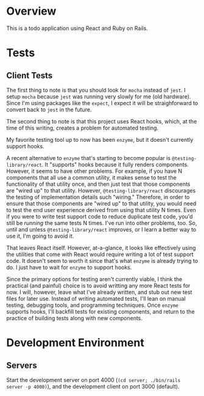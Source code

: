 # Overview

This is a todo application using React and Ruby on Rails.

# Tests

## Client Tests

The first thing to note is that you should look for `mocha` instead of `jest`. I setup `mocha` because `jest` was running very slowly for me (old hardware). Since I'm using packages like the `expect`, I expect it will be straighforward to convert back to `jest` in the future.

The second thing to note is that this project uses React hooks, which, at the time of this writing, creates a problem for automated testing.

My favorite testing tool up to now has been `enzyme`, but it doesn't currently support hooks.

A recent alternative to `enzyme` that's starting to become popular is `@testing-library/react`. It "supports" hooks because it fully renders components. However, it seems to have other problems. For example, if you have N components that all use a common utility, it makes sense to test the functionality of that utility once, and then just test that those components are "wired up" to that utility. However, `@testing-library/react` discourages the testing of implementation details such "wiring." Therefore, in order to ensure that those components are "wired up" to that utility, you would need to test the end user experience derived from using that utility N times. Even if you were to write test support code to reduce duplicate test code, you'd still be _running_ the same tests N times. I've run into other problems, too. So, until and unless `@testing-library/react` improves, or I learn a better way to use it, I'm going to avoid it.

That leaves React itself. However, at-a-glance, it looks like effectively using the utilities that come with React would require writing a lot of test support code. It doesn't seem to worth it since that's what `enzyme` is already trying to do. I just have to wait for `enzyme` to support hooks.

Since the primary options for testing aren't currently viable, I think the practical (and painful) choice is to avoid writting any more React tests for now. I will, however, leave what I've already written, and stub out new test files for later use. Instead of writing automated tests, I'll lean on manual testing, debugging tools, and programming techniques. Once `enzyme` supports hooks, I'll backfill tests for existing components, and return to the practice of building tests along with new components.


# Development Environment

## Servers

Start the development server on port 4000 (`(cd server; ./bin/rails server -p 4000)`), and the development client on port 3000 (default).
